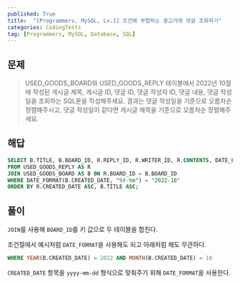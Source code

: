 ```yaml
---
published: True
title:  "[Programmers, MySQL, Lv.1] 조건에 부합하는 중고거래 댓글 조회하기"
categories: CodingTests
tag: [Programmers, MySQL, Database, SQL]
---
```


## 문제

> USED_GOODS_BOARD와 USED_GOODS_REPLY 테이블에서 2022년 10월에 작성된 게시글 제목, 게시글 ID, 댓글 ID, 댓글 작성자 ID, 댓글 내용, 댓글 작성일을 조회하는 SQL문을 작성해주세요. 결과는 댓글 작성일을 기준으로 오름차순 정렬해주시고, 댓글 작성일이 같다면 게시글 제목을 기준으로 오름차순 정렬해주세요.

## 해답

```sql
SELECT B.TITLE, B.BOARD_ID, R.REPLY_ID, R.WRITER_ID, R.CONTENTS, DATE_FORMAT(R.CREATED_DATE, "%Y-%m-%d") AS CREATED_DATE
FROM USED_GOODS_REPLY AS R
JOIN USED_GOODS_BOARD AS B ON R.BOARD_ID = B.BOARD_ID
WHERE DATE_FORMAT(B.CREATED_DATE, "%Y-%m") = "2022-10"
ORDER BY R.CREATED_DATE ASC, B.TITLE ASC;
```

## 풀이

```JOIN```를 사용해 ```BOARD_ID```를 키 값으로 두 테이블을 합친다.  

조건절에서 예시처럼 ```DATE_FORMAT```을 사용해도 되고 아래처럼 해도 무관하다.  
```sql
WHERE YEAR(B.CREATED_DATE) = 2022 AND MONTH(B.CREATED_DATE) = 10
```  
```CREATED_DATE``` 항목을 ```yyyy-mm-dd``` 형식으로 맞춰주기 위해 ```DATE_FORMAT```을 사용한다.  
